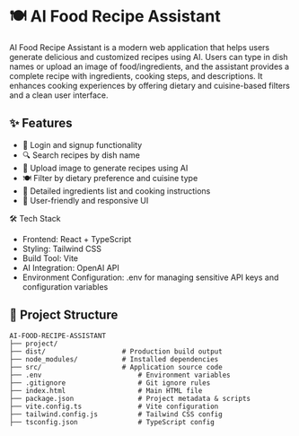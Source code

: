 # 🍽️ AI Food Recipe Assistant

AI Food Recipe Assistant is a modern web application that helps users generate delicious and customized recipes using AI. Users can type in dish names or upload an image of food/ingredients, and the assistant provides a complete recipe with ingredients, cooking steps, and descriptions. It enhances cooking experiences by offering dietary and cuisine-based filters and a clean user interface.


## ✨ Features

- 🔐 Login and signup functionality
- 🔍 Search recipes by dish name
- 📸 Upload image to generate recipes using AI
- 🍽️ Filter by dietary preference and cuisine type
- 📃 Detailed ingredients list and cooking instructions
- 🎨 User-friendly and responsive UI

🛠️ Tech Stack
- Frontend: React + TypeScript
- Styling: Tailwind CSS
- Build Tool: Vite
- AI Integration: OpenAI API
- Environment Configuration: .env for managing sensitive API keys and configuration variables

## 📁 Project Structure
```
AI-FOOD-RECIPE-ASSISTANT
├── project/ 
├── dist/                   # Production build output 
├── node_modules/           # Installed dependencies 
├── src/                    # Application source code 
├── .env                        # Environment variables
├── .gitignore                  # Git ignore rules
├── index.html                  # Main HTML file
├── package.json                # Project metadata & scripts
├── vite.config.ts              # Vite configuration
├── tailwind.config.js          # Tailwind CSS config
├── tsconfig.json               # TypeScript config
```
